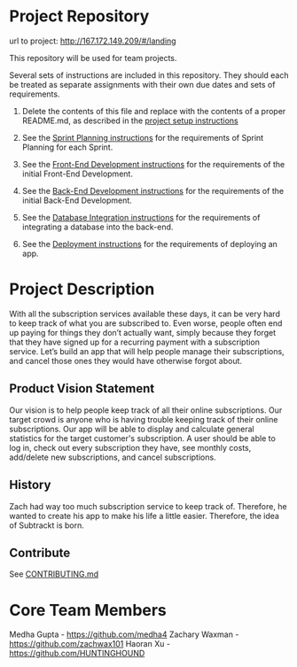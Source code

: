# Project Repository

url to project: http://167.172.149.209/#/landing

This repository will be used for team projects.

Several sets of instructions are included in this repository. They should each be treated as separate assignments with their own due dates and sets of requirements.

1. Delete the contents of this file and replace with the contents of a proper README.md, as described in the [project setup instructions](./instructions-1a-project-setup.md)

1. See the [Sprint Planning instructions](instructions-1b-sprint-planning.md) for the requirements of Sprint Planning for each Sprint.

1. See the [Front-End Development instructions](./instructions-2-front-end.md) for the requirements of the initial Front-End Development.

1. See the [Back-End Development instructions](./instructions-3-back-end.md) for the requirements of the initial Back-End Development.

1. See the [Database Integration instructions](./instructions-4-database.md) for the requirements of integrating a database into the back-end.

1. See the [Deployment instructions](./instructions-5-deployment.md) for the requirements of deploying an app.


# Project Description
With all the subscription services available these days, it can be very hard to keep track of what you are subscribed to. Even worse, people often end up paying for things they don’t actually want, simply because they forget that they have signed up for a recurring payment with a subscription service. Let’s build an app that will help people manage their subscriptions, and cancel those ones they would have otherwise forgot about.

## Product Vision Statement

Our vision is to help people keep track of all their online subscriptions. Our target crowd is anyone who is having trouble keeping track of their online subscriptions. Our app will be able to display and calculate general statistics for the target customer's subscription. A user should be able to log in, check out every subscription they have, see monthly costs, add/delete new subscriptions, and cancel subscriptions. 

## History

Zach had way too much subscription service to keep track of. Therefore, he wanted to create his app to make his life a little easier. Therefore, the idea of Subtrackt is born.

## Contribute
See [CONTRIBUTING.md](./CONTRIBUTING.md)

# Core Team Members
Medha Gupta - https://github.com/medha4
Zachary Waxman - https://github.com/zachwax101
Haoran Xu - https://github.com/HUNTINGHOUND

